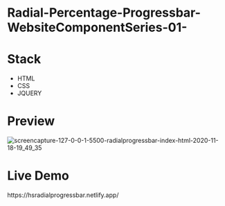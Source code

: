 # Radial-Percentage-Progressbar-WebsiteComponentSeries-01-
<h1>Stack</h1>
<ul>
<li>HTML</li>
<li>CSS</li>
<li>JQUERY</li>
</ul>

<h1>Preview</h1>


![screencapture-127-0-0-1-5500-radialprogressbar-index-html-2020-11-18-19_49_35](https://user-images.githubusercontent.com/54854216/99542188-c2552700-29d7-11eb-9e5e-39dfd2cebcfd.png)

<h1>Live Demo</h1>
https://hsradialprogressbar.netlify.app/
